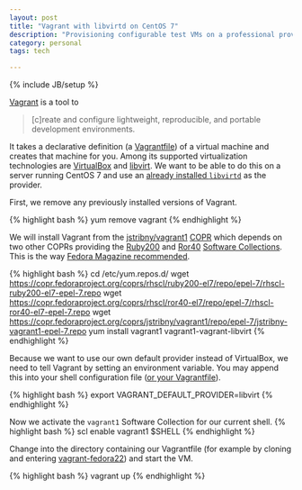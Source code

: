 ```yaml
---
layout: post
title: "Vagrant with libvirtd on CentOS 7"
description: "Provisioning configurable test VMs on a professional provider"
category: personal
tags: tech

---
```

{% include JB/setup %}

[Vagrant](http://vagrantup.com/) is a tool to

> [c]reate and configure lightweight, reproducible, and portable development environments.

It takes a declarative definition (a [Vagrantfile](https://docs.vagrantup.com/v2/vagrantfile/index.html)) of a virtual machine and creates that machine for you. Among its supported virtualization technologies are [VirtualBox](http://virtualbox.org) and [libvirt](http://libvirt.org/). We want to be able to do this on a server running CentOS 7 and use an [already installed `libvirtd`](https://access.redhat.com/documentation/en-US/Red_Hat_Enterprise_Linux/7/html/Virtualization_Deployment_and_Administration_Guide/) as the provider.

First, we remove any previously installed versions of Vagrant.

{% highlight bash %}
yum remove vagrant
{% endhighlight %}

We will install Vagrant from the [jstribny/vagrant1](https://copr.fedoraproject.org/coprs/jstribny/vagrant1/) [COPR](https://fedorahosted.org/copr/) which depends on two other COPRs providing the [Ruby200](https://www.softwarecollections.org/en/scls/rhscl/ruby200/) and [Ror40](https://www.softwarecollections.org/en/scls/rhscl/ror40/) [Software Collections](https://www.softwarecollections.org/). This is the way [Fedora Magazine recommended](http://fedoramagazine.org/running-vagrant-fedora-22/).

{% highlight bash %}
cd /etc/yum.repos.d/
wget https://copr.fedoraproject.org/coprs/rhscl/ruby200-el7/repo/epel-7/rhscl-ruby200-el7-epel-7.repo
wget https://copr.fedoraproject.org/coprs/rhscl/ror40-el7/repo/epel-7/rhscl-ror40-el7-epel-7.repo
wget https://copr.fedoraproject.org/coprs/jstribny/vagrant1/repo/epel-7/jstribny-vagrant1-epel-7.repo
yum install vagrant1 vagrant1-vagrant-libvirt
{% endhighlight %}

Because we want to use our own default provider instead of VirtualBox, we need to tell Vagrant by setting an environment variable. You may append this into your shell configuration file ([or your Vagrantfile](http://fabiorehm.com/blog/2013/11/12/set-the-default-vagrant-provider-from-your-vagrantfile/)).

{% highlight bash %}
export VAGRANT_DEFAULT_PROVIDER=libvirt
{% endhighlight %}

Now we activate the `vagrant1` Software Collection for our current shell.
{% highlight bash %}
scl enable vagrant1 $SHELL
{% endhighlight %}

Change into the directory containing our Vagrantfile (for example by cloning and entering [vagrant-fedora22](https://github.com/heichblatt/vagrant-fedora22)) and start the VM.

{% highlight bash %}
vagrant up
{% endhighlight %}
